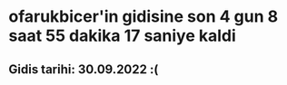 # ofarukbicer'in gidisine son 4 gun 8 saat 55 dakika 17 saniye kaldi

## Gidis tarihi: 30.09.2022 :(